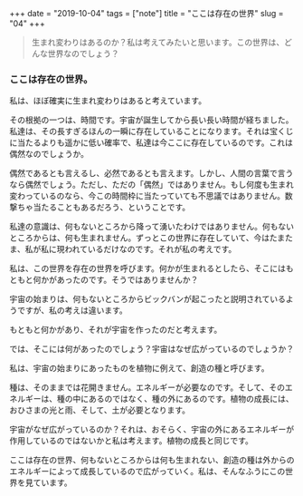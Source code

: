 +++
date = "2019-10-04"
tags = ["note"]
title = "ここは存在の世界"
slug = "04"
+++

> 生まれ変わりはあるのか？私は考えてみたいと思います。この世界は、どんな世界なのでしょう？

### ここは存在の世界。

私は、ほぼ確実に生まれ変わりはあると考えています。

その根拠の一つは、時間です。宇宙が誕生してから長い長い時間が経ちました。私達は、その長すぎるほんの一瞬に存在していることになります。それは宝くじに当たるよりも遥かに低い確率で、私達は今ここに存在しているのです。これは偶然なのでしょうか。

偶然であるとも言えるし、必然であるとも言えます。しかし、人間の言葉で言うなら偶然でしょう。ただし、ただの「偶然」ではありません。もし何度も生まれ変わっているのなら、今この時間枠に当たっていても不思議ではありません。数撃ちゃ当たることもあるだろう、ということです。

私達の意識は、何もないところから降って湧いたわけではありません。何もないところからは、何も生まれません。ずっとこの世界に存在していて、今はたまたま、私が私に現われているだけなのです。それが私の考えです。

私は、この世界を存在の世界を呼びます。何かが生まれるとしたら、そこにはもともと何かがあったのです。そうではありませんか？

宇宙の始まりは、何もないところからビックバンが起こったと説明されているようですが、私の考えは違います。

もともと何かがあり、それが宇宙を作ったのだと考えます。

では、そこには何があったのでしょう？宇宙はなぜ広がっているのでしょうか？

私は、宇宙の始まりにあったものを植物に例えて、創造の種と呼びます。

種は、そのままでは花開きません。エネルギーが必要なのです。そして、そのエネルギーは、種の中にあるのではなく、種の外にあるのです。植物の成長には、おひさまの光と雨、そして、土が必要となります。

宇宙がなぜ広がっているのか？それは、おそらく、宇宙の外にあるエネルギーが作用しているのではないかと私は考えます。植物の成長と同じです。

ここは存在の世界、何もないところからは何も生まれない、創造の種は外からのエネルギーによって成長しているので広がっていく。私は、そんなふうにこの世界を見ています。

